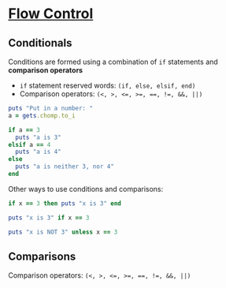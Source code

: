 # [Flow Control](https://launchschool.com/books/ruby/read/flow_control)

## Conditionals

Conditions are formed using a combination of ```if``` statements and **comparison operators**

* ```if``` statement reserved words: ```(if, else, elsif, end)```
* Comparison operators: ```(<, >, <=, >=, ==, !=, &&, ||)```

```ruby
puts "Put in a number: "
a = gets.chomp.to_i

if a == 3
  puts "a is 3"
elsif a == 4
  puts "a is 4"
else
  puts "a is neither 3, nor 4"
end
```

Other ways to use conditions and comparisons:
```ruby
if x == 3 then puts "x is 3" end

puts "x is 3" if x == 3

puts "x is NOT 3" unless x == 3
```

## Comparisons

Comparison operators: ```(<, >, <=, >=, ==, !=, &&, ||)```